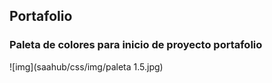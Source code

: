 ## Portafolio 

### Paleta de colores para inicio de proyecto portafolio

![img](saahub/css/img/paleta 1.5.jpg)